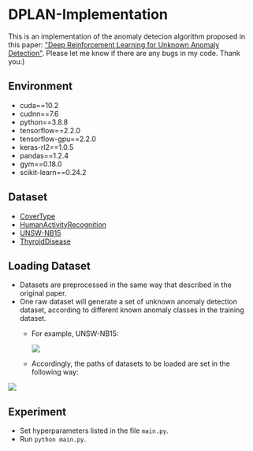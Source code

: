 # DPLAN-Implementation
This is an implementation of the anomaly detecion algorithm proposed in this paper: ["Deep Reinforcement Learning for Unknown Anomaly Detection"](https://arxiv.org/pdf/2009.06847.pdf). Please let me know if there are any bugs in my code. Thank you:)
## Environment
* cuda==10.2
* cudnn==7.6
* python==3.8.8
* tensorflow==2.2.0
* tensorflow-gpu==2.2.0
* keras-rl2==1.0.5
* pandas==1.2.4
* gym==0.18.0
* scikit-learn==0.24.2
## Dataset
* [CoverType](https://archive.ics.uci.edu/ml/datasets/covertype)
* [HumanActivityRecognition](https://archive.ics.uci.edu/ml/datasets/Human+Activity+Recognition+Using+Smartphones)
* [UNSW-NB15](https://cloudstor.aarnet.edu.au/plus/index.php/s/2DhnLGDdEECo4ys)
* [ThyroidDisease](https://archive.ics.uci.edu/ml/datasets/Thyroid+Disease)
## Loading Dataset
* Datasets are preprocessed in the same way that described in the original paper.
* One raw dataset will generate a set of unknown anomaly detection dataset, according to different known anomaly classes in the training dataset.
  * For example, UNSW-NB15:
    
    [![](https://mermaid.ink/img/eyJjb2RlIjoiZ3JhcGggTFJcbiAgICBzdGFydFtVTlNXLU5CMTVdLS0-dHJhaW5bVHJhaW4gRGF0YXNldF1cbiAgICBzdGFydC0tPnRlc3RbVGVzdCBEYXRhc2V0XVxuICAgIHRyYWluLS1Lbm93IEFuYWx5c2lzLS0-QW5hbHlzaXNbQW5hbHlzaXMgVW5rbm93biBEYXRhc2V0XVxuICAgIHRyYWluLS1Lbm93IEJhY2tkb29yLS0-QmFja2Rvb3JbQmFja2Rvb3IgVW5rbm93biBEYXRhc2V0XVxuICAgIHRyYWluLS1Lbm93IERvUy0tPkRvU1tEb1MgVW5rbm93biBEYXRhc2V0XVxuICAgIHRyYWluLS1Lbm93IE90aGVyLS0-Li4uIiwibWVybWFpZCI6eyJ0aGVtZSI6ImRlZmF1bHQifSwidXBkYXRlRWRpdG9yIjpmYWxzZX0)](https://mermaid-js.github.io/mermaid-live-editor/#/edit/eyJjb2RlIjoiZ3JhcGggTFJcbiAgICBzdGFydFtVTlNXLU5CMTVdLS0-dHJhaW5bVHJhaW4gRGF0YXNldF1cbiAgICBzdGFydC0tPnRlc3RbVGVzdCBEYXRhc2V0XVxuICAgIHRyYWluLS1Lbm93IEFuYWx5c2lzLS0-QW5hbHlzaXNbQW5hbHlzaXMgVW5rbm93biBEYXRhc2V0XVxuICAgIHRyYWluLS1Lbm93IEJhY2tkb29yLS0-QmFja2Rvb3JbQmFja2Rvb3IgVW5rbm93biBEYXRhc2V0XVxuICAgIHRyYWluLS1Lbm93IERvUy0tPkRvU1tEb1MgVW5rbm93biBEYXRhc2V0XVxuICAgIHRyYWluLS1Lbm93IE90aGVyLS0-Li4uIiwibWVybWFpZCI6eyJ0aGVtZSI6ImRlZmF1bHQifSwidXBkYXRlRWRpdG9yIjpmYWxzZX0)

  * Accordingly, the paths of datasets to be loaded are set in the following way:
    
[![](https://mermaid.ink/img/eyJjb2RlIjoiZ3JhcGggVEQ7XG4gICAgc3RhcnRbZGF0YV9wYXRoXS0tPmRzMVtVTlNXLU5CMTVdXG4gICAgc3RhcnQtLT5kczJbQ292ZXJUeXBlXVxuICAgIHN0YXJ0LS0-ZHM0Wy4uLl1cbiAgICBkczEtLT5BbmFseXNpc1xuICAgIGRzMS0tPkJhY2tkb29yXG4gICAgZHMxLS0-Li4uXG4gICAgZHMxLS0-dDFbdGVzdCBkYXRhc2V0XVxuICAgIGRzMi0tPmNvdHRvbndvb2RcbiAgICBkczItLT5kb3VnbGFzLWZpclxuICAgIGRzMi0tPnQyW3Rlc3QgZGF0YXNldF0iLCJtZXJtYWlkIjp7InRoZW1lIjoiZGVmYXVsdCJ9LCJ1cGRhdGVFZGl0b3IiOmZhbHNlfQ)](https://mermaid-js.github.io/mermaid-live-editor/#/edit/eyJjb2RlIjoiZ3JhcGggVEQ7XG4gICAgc3RhcnRbZGF0YV9wYXRoXS0tPmRzMVtVTlNXLU5CMTVdXG4gICAgc3RhcnQtLT5kczJbQ292ZXJUeXBlXVxuICAgIHN0YXJ0LS0-ZHM0Wy4uLl1cbiAgICBkczEtLT5BbmFseXNpc1xuICAgIGRzMS0tPkJhY2tkb29yXG4gICAgZHMxLS0-Li4uXG4gICAgZHMxLS0-dDFbdGVzdCBkYXRhc2V0XVxuICAgIGRzMi0tPmNvdHRvbndvb2RcbiAgICBkczItLT5kb3VnbGFzLWZpclxuICAgIGRzMi0tPnQyW3Rlc3QgZGF0YXNldF0iLCJtZXJtYWlkIjp7InRoZW1lIjoiZGVmYXVsdCJ9LCJ1cGRhdGVFZGl0b3IiOmZhbHNlfQ)
    
## Experiment
* Set hyperparameters listed in the file `main.py`.
* Run `python main.py`.